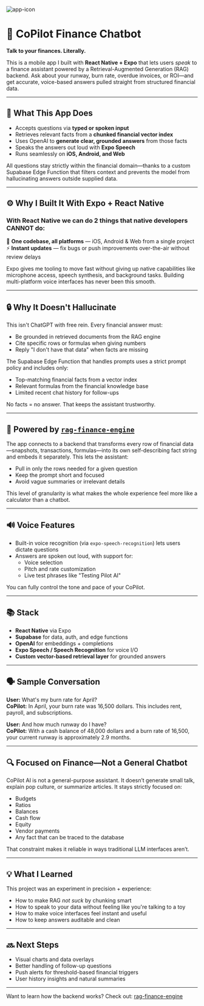 ![app-icon](https://github.com/user-attachments/assets/86190cc2-c4aa-4c1c-96c3-49b4bdd93e1d)

# 🤖 CoPilot Finance Chatbot

**Talk to your finances. Literally.**

This is a mobile app I built with **React Native + Expo** that lets users _speak_ to a finance assistant powered by a Retrieval-Augmented Generation (RAG) backend. Ask about your runway, burn rate, overdue invoices, or ROI—and get accurate, voice-based answers pulled straight from structured financial data.

---

## 🎯 What This App Does

-   Accepts questions via **typed or spoken input**
-   Retrieves relevant facts from a **chunked financial vector index**
-   Uses OpenAI to **generate clear, grounded answers** from those facts
-   Speaks the answers out loud with **Expo Speech**
-   Runs seamlessly on **iOS, Android, and Web**

All questions stay strictly within the financial domain—thanks to a custom Supabase Edge Function that filters context and prevents the model from hallucinating answers outside supplied data.

---

## ⚙️ Why I Built It With Expo + React Native

### With React Native we can do 2 things that native developers **CANNOT** do:

📱 **One codebase, all platforms** — iOS, Android & Web from a single project  
⚡ **Instant updates** — fix bugs or push improvements over-the-air without review delays

Expo gives me tooling to move fast without giving up native capabilities like microphone access, speech synthesis, and background tasks. Building multi-platform voice interfaces has never been this smooth.

---

## 🔒 Why It Doesn't Hallucinate

This isn't ChatGPT with free rein. Every financial answer must:

-   Be grounded in retrieved documents from the RAG engine
-   Cite specific rows or formulas when giving numbers
-   Reply "I don't have that data" when facts are missing

The Supabase Edge Function that handles prompts uses a strict prompt policy and includes only:

-   Top-matching financial facts from a vector index
-   Relevant formulas from the financial knowledge base
-   Limited recent chat history for follow-ups

No facts = no answer. That keeps the assistant trustworthy.

---

## 🧠 Powered by [`rag-finance-engine`](https://github.com/felipemelendez/rag-finance-engine)

The app connects to a backend that transforms every row of financial data—snapshots, transactions, formulas—into its own self-describing fact string and embeds it separately. This lets the assistant:

-   Pull in only the rows needed for a given question
-   Keep the prompt short and focused
-   Avoid vague summaries or irrelevant details

This level of granularity is what makes the whole experience feel more like a calculator than a chatbot.

---

## 🔊 Voice Features

-   Built-in voice recognition (via `expo-speech-recognition`) lets users dictate questions
-   Answers are spoken out loud, with support for:
    -   Voice selection
    -   Pitch and rate customization
    -   Live test phrases like "Testing Pilot AI"

You can fully control the tone and pace of your CoPilot.

---

## 📚 Stack

-   **React Native** via Expo
-   **Supabase** for data, auth, and edge functions
-   **OpenAI** for embeddings + completions
-   **Expo Speech / Speech Recognition** for voice I/O
-   **Custom vector-based retrieval layer** for grounded answers

---

## 🗣 Sample Conversation

**User:** What's my burn rate for April?  
**CoPilot:** In April, your burn rate was 16,500 dollars. This includes rent, payroll, and subscriptions.

**User:** And how much runway do I have?  
**CoPilot:** With a cash balance of 48,000 dollars and a burn rate of 16,500, your current runway is approximately 2.9 months.

---

## 🔍 Focused on Finance—Not a General Chatbot

CoPilot AI is not a general-purpose assistant. It doesn’t generate small talk, explain pop culture, or summarize articles. It stays strictly focused on:

-   Budgets
-   Ratios
-   Balances
-   Cash flow
-   Equity
-   Vendor payments
-   Any fact that can be traced to the database

That constraint makes it reliable in ways traditional LLM interfaces aren’t.

---

## 💡 What I Learned

This project was an experiment in precision + experience:

-   How to make RAG _not suck_ by chunking smart
-   How to speak to your data without feeling like you're talking to a toy
-   How to make voice interfaces feel instant and useful
-   How to keep answers auditable and clean

---

## 🔜 Next Steps

-   Visual charts and data overlays
-   Better handling of follow-up questions
-   Push alerts for threshold-based financial triggers
-   User history insights and natural summaries

---

Want to learn how the backend works? Check out: [rag-finance-engine](https://github.com/felipemelendez/rag-finance-engine)
